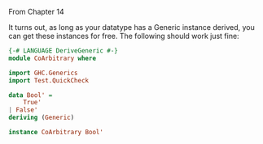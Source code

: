 From Chapter 14

It turns out, as long as your datatype has a Generic instance derived, you can get these instances for free. 
The following should work just fine:

```haskell
{-# LANGUAGE DeriveGeneric #-}
module CoArbitrary where 

import GHC.Generics
import Test.QuickCheck

data Bool' =
    True'
| False'
deriving (Generic)

instance CoArbitrary Bool'
```
